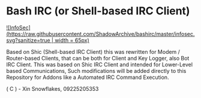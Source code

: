# Bash IRC (or Shell-based IRC Client)

[![InfoSec](https://raw.githubusercontent.com/ShadowArchive/bashirc/master/infosec.svg?sanitize=true | width = 65px)](https://github.com/ShadowArchive/bashirc)

Based on Shic (Shell-based IRC Client) this was rewritten for Modem / Router-based Clients, that can be both for Client and Key Logger, also Bot IRC Client. This was based on Shic IRC Client and intended for Lower-Level based Communications, Such modifications will be added directly to this Repository for Addons like a Automated IRC Command Execution.

( C ) - Xin Snowflakes, 09225205353
